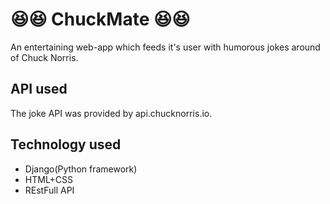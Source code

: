 # 😆😆 ChuckMate 😆😆
An entertaining web-app which feeds it's user with humorous jokes around of Chuck Norris.

## API used 
The joke API was provided by api.chucknorris.io.

## Technology used
* Django(Python framework)
* HTML+CSS
* REstFull API
